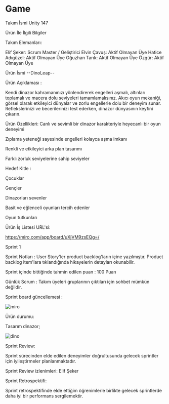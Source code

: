 # Game

Takım İsmi Unity 147

Ürün İle İlgili Bilgiler

Takım Elemanları: 

Elif Şeker: Scrum Master / Geliştirici 
Elvin Çavuş: Aktif Olmayan Üye
Hatice Adıgüzel: Aktif Olmayan Üye
Oğuzhan Tarık: Aktif Olmayan Üye 
Özgür: Aktif Olmayan Üye

Ürün İsmi --DinoLeap--

Ürün Açıklaması :


Kendi dinazor kahramanınızı yönlendirerek engelleri aşmalı, altınları toplamalı ve macera dolu seviyeleri tamamlamalısınız. Akıcı oyun mekaniği, görsel olarak etkileyici dünyalar ve zorlu engellerle dolu bir deneyim sunar. Reflekslerinizi ve becerilerinizi test ederken, dinazor dünyasının keyfini çıkarın.




Ürün Özellikleri:
Canlı ve sevimli bir dinazor karakteriyle heyecanlı bir oyun deneyimi

Zıplama yeteneği sayesinde engelleri kolayca aşma imkanı

Renkli ve etkileyici arka plan tasarımı

Farklı zorluk seviyelerine sahip seviyeler



Hedef Kitle :

Çocuklar

Gençler

Dinazorları sevenler

Basit ve eğlenceli oyunları tercih edenler

Oyun tutkunları




Ürün İş Listesi URL'si:


https://miro.com/app/board/uXjVM9zsEQg=/



Sprint 1


Sprint Notları : User Story'ler product backlog'ların içine yazılmıştır. Product backlog item'lara tıklandığında hikayelerin detayları okunabilir.

Sprint içinde bittiğinde tahmin edilen puan : 100 Puan


Günlük Scrum : Takım üyeleri gruplarının çıktıları için sohbet mümkün değildir.

Sprint board güncellemesi :


![miro](https://github.com/ElifSeker1/Game/assets/115024169/307e6a6f-977c-495a-81e5-66a02079737f)



Ürün durumu: 

Tasarım dinazor;

![dino](https://github.com/ElifSeker1/Game/assets/115024169/219629dd-b14b-4439-bc7f-56fd0c840370)

Sprint Review:  

 Sprint sürecinden elde edilen deneyimler doğrultusunda gelecek sprintler için iyileştirmeler planlanmaktadır. 
 
 Sprint Review izlenimleri: Elif Şeker
 
 
 
 Sprint Retrospektifi:
 
 Sprint retrospektifinde elde ettiğim öğrenimlerle birlikte gelecek sprintlerde daha iyi bir performans sergilemektir.









